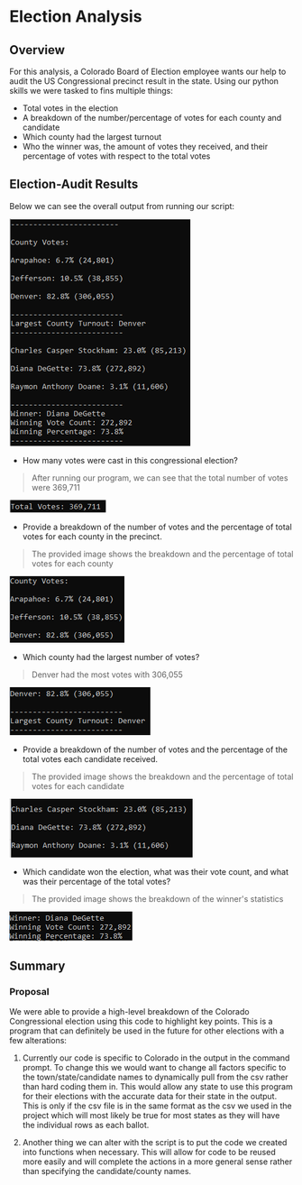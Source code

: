 # Election Analysis

## Overview
For this analysis, a Colorado Board of Election employee wants our help to audit the US Congressional precinct result in the state. Using our python skills we were tasked to fins multiple things:

- Total votes in the election
- A breakdown of the number/percentage of votes for each county and candidate
- Which county had the largest turnout 
- Who the winner was, the amount of votes they received, and their percentage of votes with respect to the total votes

## Election-Audit Results
Below we can see the overall output from running our script:


![](https://github.com/mooshak21/Election_Analysis/blob/main/Resources/D2.png)

- How many votes were cast in this congressional election?
> After running our program, we can see that the total number of votes were 369,711


![](https://github.com/mooshak21/Election_Analysis/blob/main/Resources/total_votes.png)

- Provide a breakdown of the number of votes and the percentage of total votes for each county in the precinct.
> The provided image shows the breakdown and the percentage of total votes for each county


![](https://github.com/mooshak21/Election_Analysis/blob/main/Resources/county_votes.png)

- Which county had the largest number of votes?
> Denver had the most votes with 306,055


![](https://github.com/mooshak21/Election_Analysis/blob/main/Resources/largest_turnout.png)

- Provide a breakdown of the number of votes and the percentage of the total votes each candidate received.
> The provided image shows the breakdown and the percentage of total votes for each candidate


![](https://github.com/mooshak21/Election_Analysis/blob/main/Resources/candidate_votes.png)

- Which candidate won the election, what was their vote count, and what was their percentage of the total votes?
> The provided image shows the breakdown of the winner's statistics


![](https://github.com/mooshak21/Election_Analysis/blob/main/Resources/winner_breakdown.png)

## Summary
### Proposal
We were able to provide a high-level breakdown of the Colorado Congressional election using this code to highlight key points. This is a program that can definitely be used in the future for other elections with a few alterations:

1. Currently our code is specific to Colorado in the output in the command prompt. To change this we would want to change all factors specific to the town/state/candidate names to dynamically pull from the csv rather than hard coding them in. This would allow any state to use this program for their elections with the accurate data for their state in the output. This is only if the csv file is in the same format as the csv we used in the project which will most likely be true for most states as they will have the individual rows as each ballot. 

2. Another thing we can alter with the script is to put the code we created into functions when necessary. This will allow for code to be reused more easily and will complete the actions in a more general sense rather than specifying the candidate/county names. 